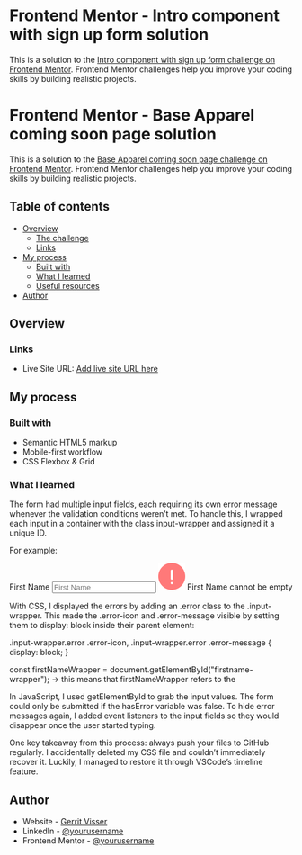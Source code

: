 # Frontend Mentor - Intro component with sign up form solution

This is a solution to the [Intro component with sign up form challenge on Frontend Mentor](https://www.frontendmentor.io/challenges/intro-component-with-signup-form-5cf91bd49edda32581d28fd1). Frontend Mentor challenges help you improve your coding skills by building realistic projects.

# Frontend Mentor - Base Apparel coming soon page solution

This is a solution to the [Base Apparel coming soon page challenge on Frontend Mentor](https://www.frontendmentor.io/challenges/base-apparel-coming-soon-page-5d46b47f8db8a7063f9331a0). Frontend Mentor challenges help you improve your coding skills by building realistic projects.

## Table of contents

- [Overview](#overview)
  - [The challenge](#the-challenge)
  - [Links](#links)
- [My process](#my-process)
  - [Built with](#built-with)
  - [What I learned](#what-i-learned)
  - [Useful resources](#useful-resources)
- [Author](#author)

## Overview

### Links

- Live Site URL: [Add live site URL here](https://www.gerritvisser.nl/frontendmentor/challenges/17-base-apparel-coming-soon-page)

## My process

### Built with

- Semantic HTML5 markup
- Mobile-first workflow
- CSS Flexbox & Grid

### What I learned

The form had multiple input fields, each requiring its own error message whenever the validation conditions weren’t met. To handle this, I wrapped each input in a container with the class input-wrapper and assigned it a unique ID.

For example:

<div class="input-wrapper" id="firstname-wrapper">
  <label for="firstname" class="sr-only">First Name</label>
  <input id="firstname" placeholder="First Name" required />
  <img
    class="error-icon"
    src="./images/icon-error.svg"
    alt="Error icon"
  />
  <span class="error-message">First Name cannot be empty</span>
</div>

With CSS, I displayed the errors by adding an .error class to the .input-wrapper. This made the .error-icon and .error-message visible by setting them to display: block inside their parent element:

.input-wrapper.error .error-icon,
.input-wrapper.error .error-message {
display: block;
}

const firstNameWrapper = document.getElementById("firstname-wrapper");
→ this means that firstNameWrapper refers to the

<div class="input-wrapper" id="firstname-wrapper">

In JavaScript, I used getElementById to grab the input values. The form could only be submitted if the hasError variable was false. To hide error messages again, I added event listeners to the input fields so they would disappear once the user started typing.

One key takeaway from this process: always push your files to GitHub regularly. I accidentally deleted my CSS file and couldn’t immediately recover it. Luckily, I managed to restore it through VSCode’s timeline feature.

## Author

- Website - [Gerrit Visser](https://www.gerritvisser.nl)
- LinkedIn - [@yourusername](https://www.linkedin.com/in/gerritvissernl/)
- Frontend Mentor - [@yourusername](https://www.frontendmentor.io/profile/gerritvisserNL)
